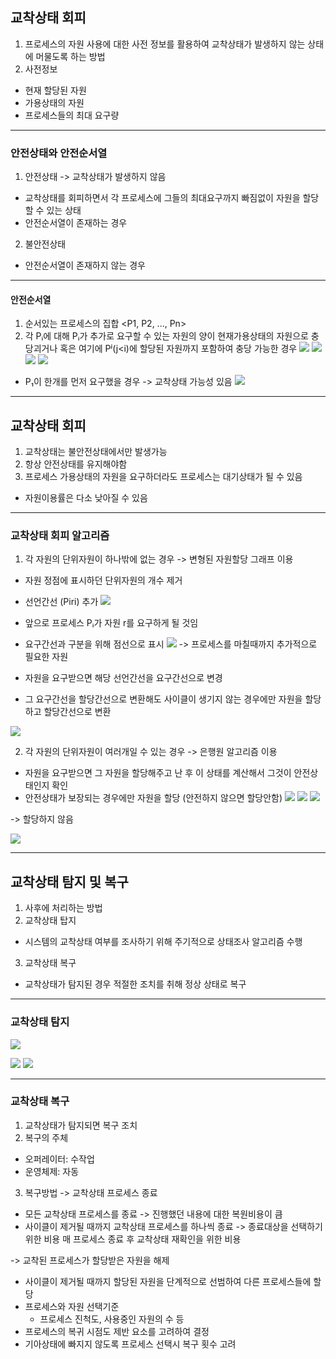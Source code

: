 ## 교착상태 회피

1. 프로세스의 자원 사용에 대한 사전 정보를 활용하여 교착상태가 발생하지 않는 상태에 머물도록 하는 방법
2. 사전정보

- 현재 할당된 자원
- 가용상태의 자원
- 프로세스들의 최대 요구량

---

### 안전상태와 안전순서열

1. 안전상태 -> 교착상태가 발생하지 않음

- 교착상태를 회피하면서 각 프로세스에 그들의 최대요구까지 빠짐없이 자원을 할당할 수 있는 상태
- 안전순서열이 존재하는 경우

2. 불안전상태
- 안전순서열이 존재하지 않는 경우

---

#### 안전순서열

1. 순서있는 프로세스의 집합 <P1, P2, ..., Pn>
2. 각 Pᵢ에 대해 Pᵢ가 추가로 요구할 수 있는 자원의 양이 현재가용상태의 자원으로 충당괴거나 혹은 여기에 Pʲ(j<i)에 할당된 자원까지 포함하여 충당 가능한 경우
![](https://velog.velcdn.com/images/urtimeislimited/post/ff317b11-a39e-42f0-9ed9-3bc620bde3e1/image.png)
![](https://velog.velcdn.com/images/urtimeislimited/post/8ffb3e0e-a03e-4cf0-8215-8270f92cadf6/image.png)
![](https://velog.velcdn.com/images/urtimeislimited/post/e125ab0c-704a-464f-a197-64bb518a9663/image.png)
![](https://velog.velcdn.com/images/urtimeislimited/post/9aef4e02-45f6-4c8d-844c-51813cf6c861/image.png)
- P₁이 한개를 먼저 요구했을 경우 -> 교착상태 가능성 있음
![](https://velog.velcdn.com/images/urtimeislimited/post/1531a3b6-d618-48c3-8099-2b873881ce02/image.png)

---

## 교착상태 회피

1. 교착상태는 불안전상태에서만 발생가능
2. 항상 안전상태를 유지해야함
3. 프로세스 가용상태의 자원을 요구하더라도 프로세스는 대기상태가 될 수 있음
  - 자원이용률은 다소 낮아질 수 있음

---

### 교착상태 회피 알고리즘

1. 각 자원의 단위자원이 하나밖에 없는 경우
-> 변형된 자원할당 그래프 이용

- 자원 정점에 표시하던 단위자원의 개수 제거
- 선언간선 (Piri) 추가
![](https://velog.velcdn.com/images/urtimeislimited/post/900e08c1-2321-4b78-a1c2-7caa6ed9496a/image.png)
- 앞으로 프로세스 Pᵢ가 자원 r를 요구하게 될 것임
- 요구간선과 구분을 위해 점선으로 표시
![](https://velog.velcdn.com/images/urtimeislimited/post/06c6f667-ba2b-44e1-a883-69434094e49e/image.png)
-> 프로세스를 마칠때까지 추가적으로 필요한 자원

- 자원을 요구받으면 해당 선언간선을 요구간선으로 변경
- 그 요구간선을 할당간선으로 변환해도 사이클이 생기지 않는 경우에만 자원을 할당하고 할당간선으로 변환

![](https://velog.velcdn.com/images/urtimeislimited/post/ab959fc7-6a4c-4a64-9a03-8bf5b66161f5/image.png)

2. 각 자원의 단위자원이 여러개일 수 있는 경우
-> 은행원 알고리즘 이용

- 자원을 요구받으면 그 자원을 할당해주고 난 후 이 상태를 계산해서 그것이 안전상태인지 확인
- 안전상태가 보장되는 경우에만 자원을 할당 (안전하지 않으면 할당안함)
![](https://velog.velcdn.com/images/urtimeislimited/post/6d22da04-63e7-4758-84a0-4d95e5fb2874/image.png)
![](https://velog.velcdn.com/images/urtimeislimited/post/08be2004-b8c6-4a81-be3e-0997c7f28393/image.png)
![](https://velog.velcdn.com/images/urtimeislimited/post/5e4d752e-1e17-4a39-b3b6-572a4c17070f/image.png)

-> 할당하지 않음

![](https://velog.velcdn.com/images/urtimeislimited/post/7eee2394-f001-49c0-9f16-b116ec97c1a6/image.png)

---

## 교착상태 탐지 및 복구

1. 사후에 처리하는 방법
2. 교착상태 탑지
- 시스템의 교착상태 여부를 조사하기 위해 주기적으로 상태조사 알고리즘 수행
3. 교착상태 복구
- 교착상태가 탐지된 경우 적절한 조치를 취해 정상 상태로 복구

---

### 교착상태 탐지

![](https://velog.velcdn.com/images/urtimeislimited/post/9dfe738c-14a5-42ca-b8f1-9d8a2fd121a1/image.png)

![](https://velog.velcdn.com/images/urtimeislimited/post/7815dce9-ead9-4284-9e96-44d976ab9b57/image.png)
![](https://velog.velcdn.com/images/urtimeislimited/post/71d0e0b6-3dec-41e9-abb4-a681e1376773/image.png)

---

### 교착상태 복구

1. 교착상태가 탐지되면 복구 조치
2. 복구의 주체

- 오퍼레이터: 수작업
- 운영체제: 자동

3. 복구방법
-> 교착상태 프로세스 종료

- 모든 교착상태 프로세스를 종료 -> 진행했던 내용에 대한 복원비용이 큼
- 사이클이 제거될 때까지 교착상태 프로세스를 하나씩 종료 -> 종료대상을 선택하기 위한 비용 매 프로세스 종료 후 교착상태 재확인을 위한 비용

-> 교착된 프로세스가 할당받은 자원을 해제

- 사이클이 제거될 때까지 할당된 자원을 단계적으로 선범하여 다른 프로세스들에 할당
- 프로세스와 자원 선택기준
  - 프로세스 진척도, 사용중인 자원의 수 등
- 프로세스의 복귀 시점도 제반 요소를 고려하여 결정
- 기아상태에 빠지지 않도록 프로세스 선택시 복구 횟수 고려